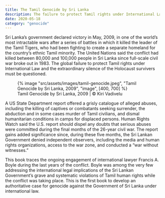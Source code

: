 ```yaml
---
title: The Tamil Genocide by Sri Lanka
description: The failure to protect Tamil rights under International Law and the extraordinary silence of the Holocaust survivers lacks credibility
date: 2020-05-18
category: "genocide"
---
```


Sri Lanka’s government declared victory in May, 2009, in one of the world’s most intractable wars after a series of battles in which it killed the leader of the Tamil Tigers, who had been fighting to create a separate homeland for the country’s ethnic Tamil minority. The United Nations said the conflict had killed between 80,000 and 100,000 people in Sri Lanka since full-scale civil war broke out in 1983. The global failure to protect Tamil rights under International Law and the extraordinary silence of the Holocaust survivers must be questioned.

<!-- excerpt -->

<figure>
{% image "src/assets/images/tamil-genocide.jpeg", "Tamil Genocide by Sri Lanka, 2009", "image", [400, 700] %}
<figcaption>Tamil Genocide by Sri Lanka, 2009 | © Kiri Vadivelu</figcaption>
</figure>

A US State Department report offered a grisly catalogue of alleged abuses, including the killing of captives or combatants seeking surrender, the abduction and in some cases murder of Tamil civilians, and dismal humanitarian conditions in camps for displaced persons. Human Rights Watch said the U.S. report should dispel any doubts that serious abuses were committed during the final months of the 26-year civil war. The report gains added significance since, during these five months, the Sri Lankan Government denied independent observers, including the media and human rights organizations, access to the war zone, and conducted a “war without witnesses.”

This book traces the ongoing engagement of international lawyer Francis A. Boyle during the last years of the conflict. Boyle was among the very few addressing the international legal implications of the Sri Lankan Government’s grave and systematic violations of Tamil human rights while the conflict was taking place. This is the first book to develop an authoritative case for genocide against the Government of Sri Lanka under international law.
